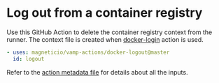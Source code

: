 # Log out from a container registry

Use this GitHub Action to delete the container registry context from the runner. The context file is created when [docker-login](https://github.com/magneticio/vamp-actions/tree/master/docker-login) action is used.

```yaml
- uses: magneticio/vamp-actions/docker-logout@master
  id: logout
```

Refer to the [action metadata file](https://github.com/magneticio/vamp-actions/blob/master/docker-logout/action.yml) for details about all the inputs.

